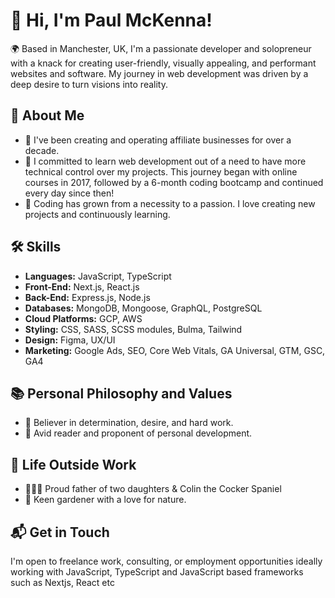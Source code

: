 # 👋 Hi, I'm Paul McKenna!

🌍 Based in Manchester, UK, I'm a passionate developer and solopreneur with a knack for creating user-friendly, visually appealing, and performant websites and software. My journey in web development was driven by a deep desire to turn visions into reality.

## 🚀 About Me

- 💼 I've been creating and operating affiliate businesses for over a decade.
- 🌱 I committed to learn web development out of a need to have more technical control over my projects. This journey began with online courses in 2017, followed by a 6-month coding bootcamp and continued every day since then!
- 🧡 Coding has grown from a necessity to a passion. I love creating new projects and continuously learning.

## 🛠 Skills

- **Languages:** JavaScript, TypeScript
- **Front-End:** Next.js, React.js
- **Back-End:** Express.js, Node.js
- **Databases:** MongoDB, Mongoose, GraphQL, PostgreSQL
- **Cloud Platforms:** GCP, AWS
- **Styling:** CSS, SASS, SCSS modules, Bulma, Tailwind
- **Design:** Figma, UX/UI
- **Marketing:** Google Ads, SEO, Core Web Vitals, GA Universal, GTM, GSC, GA4

## 📚 Personal Philosophy and Values

- 🔑 Believer in determination, desire, and hard work.
- 📖 Avid reader and proponent of personal development.

## 🌳 Life Outside Work

- 👨‍👧‍👧 Proud father of two daughters & Colin the Cocker Spaniel
- 🌱 Keen gardener with a love for nature.

## 📬 Get in Touch

I'm open to freelance work, consulting, or employment opportunities ideally working with JavaScript, TypeScript and JavaScript based frameworks such as Nextjs, React etc
